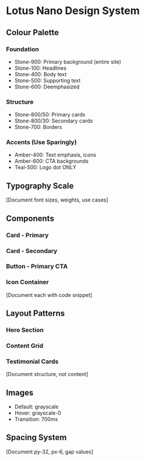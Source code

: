 # Lotus Nano Design System

## Colour Palette

### Foundation
- Stone-900: Primary background (entire site)
- Stone-100: Headlines
- Stone-400: Body text
- Stone-500: Supporting text
- Stone-600: Deemphasized

### Structure
- Stone-800/50: Primary cards
- Stone-800/30: Secondary cards
- Stone-700: Borders

### Accents (Use Sparingly)
- Amber-400: Text emphasis, icons
- Amber-600: CTA backgrounds
- Teal-500: Logo dot ONLY

## Typography Scale
[Document font sizes, weights, use cases]

## Components
### Card - Primary
### Card - Secondary
### Button - Primary CTA
### Icon Container
[Document each with code snippet]

## Layout Patterns
### Hero Section
### Content Grid
### Testimonial Cards
[Document structure, not content]

## Images
- Default: grayscale
- Hover: grayscale-0
- Transition: 700ms

## Spacing System
[Document py-32, px-6, gap values]

